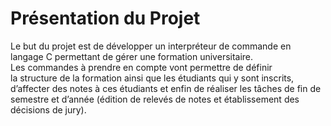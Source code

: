 # Présentation du Projet 

Le but du projet est de développer un interpréteur de commande en langage C permettant de gérer une 
formation universitaire.  
Les commandes à prendre en compte vont permettre de définir   
la structure de la formation ainsi que les étudiants qui y sont inscrits, d’affecter des notes à ces 
étudiants et enfin de réaliser les tâches de fin de semestre et d’année (édition de relevés de 
notes et établissement des décisions de jury).
